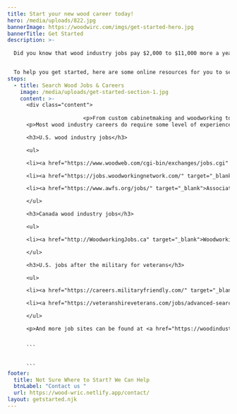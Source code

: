 ```yaml
---
title: Start your new wood career today!
hero: /media/uploads/822.jpg
bannerImage: https://woodwirc.com/imgs/get-started-hero.jpg
bannerTitle: Get Started
description: >-
  
  Did you know that wood industry jobs pay $2,000 to $11,000 more a year than many jobs that require a bachelor’s degree? What’s more, you can sometimes get paid while starting an entry-level woodworking job or other wood industry position while you train as an apprentice.


  To help you get started, here are some online resources for you to search for current jobs in the wood industry. No experience? No problem. Search the scholarship and apprenticeship opportunities below, to get the experience you need. In many cases, employers are looking for current apprentices to hire for entry-level jobs!
steps:
  - title: Search Wood Jobs & Careers
    image: /media/uploads/get-started-section-1.jpg
    content: >-
      <div class="content">
      					
      					<p>From custom cabinetmaking and woodworking to CNC machining and CAD design to woodturning and architectural millwork, the right wood industry job is waiting for you. If you are a military vet, you may already have the experience level to qualify.</p>
      <p>Most wood industry careers do require some level of experience. But some jobs, such as an entry-level interior trim carpenter, will train you if you have no experience.</p>

      <h3>U.S. wood industry jobs</h3>

      <ul>

      <li><a href="https://www.woodweb.com/cgi-bin/exchanges/jobs.cgi" target="_blank">WOODWEB Job Board</a></li>

      <li><a href="https://jobs.woodworkingnetwork.com/" target="_blank">Woodworking Network Job Board</a></li>

      <li><a href="https://www.awfs.org/jobs/" target="_blank">Association of Woodworking &amp; Furnishing Suppliers Job Board</a></li>

      </ul>

      <h3>Canada wood industry jobs</h3>

      <ul>

      <li><a href="http://WoodworkingJobs.ca" target="_blank">WoodworkingJobs.ca</a></li>

      </ul>

      <h3>U.S. jobs after the military for veterans</h3>

      <ul>

      <li><a href="https://careers.militaryfriendly.com/" target="_blank">G.I. Jobs Career Portal</a></li>

      <li><a href="https://veteranshireveterans.com/jobs/advanced-search/" target="_blank">Veterans Hire Veterans Employment Network</a></li>

      </ul>

      <p>And more job sites can be found at <a href="https://woodindustryed.org/career-info-jobs/" target="_blank">woodindustryed.org</a></p>


      ```


      ```
footer:
  title: Not Sure Where to Start? We Can Help
  btnLabel: "Contact us "
  url: https://wood-wric.netlify.app/contact/
layout: getstarted.njk
---
```

